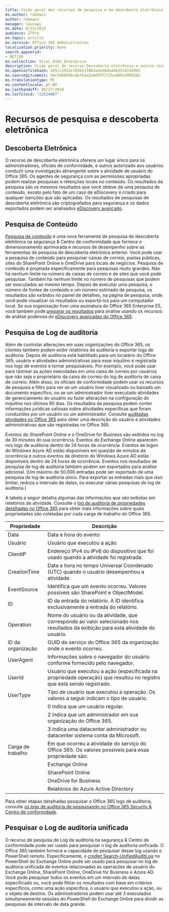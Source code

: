 ```yaml
---
title: Visão geral dos recursos de pesquisa e de descoberta eletrônica do Office 365
ms.author: robmazz
author: robmazz
manager: laurawi
ms.date: 8/21/2018
audience: ITPro
ms.topic: article
ms.service: Office 365 Administration
localization_priority: None
search.appverid:
- MET150
ms.collection: Strat_O365_Enterprise
description: Visão geral do recurso Descoberta eletrônica e outros recursos de pesquisa no Office 365 para uso de auditoria e transparência.
ms.openlocfilehash: 2d5cc2533c195b51f685aebd8da4462518116905
ms.sourcegitcommit: 36c5466056cdef6ad2a8d9372f2bc009a30892bb
ms.translationtype: MT
ms.contentlocale: pt-BR
ms.lasthandoff: 08/27/2018
ms.locfileid: "22524087"
---
```

# <a name="ediscovery-and-search-features"></a>Recursos de pesquisa e descoberta eletrônica 

## <a name="ediscovery"></a>Descoberta Eletrônica
O recurso de descoberta eletrônica oferece um lugar único para os administradores, oficiais de conformidade, e outros autorizado aos usuários conduzir uma investigação abrangente sobre a atividade de usuário do Office 365. Os agentes de segurança com as permissões apropriadas podem realizar pesquisas e retenções locais no conteúdo. Os resultados da pesquisa são os mesmos resultados que você obteve de uma pesquisa de conteúdo, exceto pelo fato de um caso de eDiscovery é criado para qualquer isenções que são aplicadas. Os resultados de pesquisas de descoberta eletrônica são criptografados para segurança e os dados exportados podem ser analisados [eDiscovery avançado](https://support.office.com/article/office-365-advanced-ediscovery-fd53438a-a760-45f6-9df4-861b50161ae4).

## <a name="content-search"></a>Pesquisa de Conteúdo
[Pesquisa de conteúdo](https://support.office.com/article/Run-a-Content-Search-in-the-Office-365-Security-Compliance-Center-61852fd9-fe8a-4880-a339-cb19ed3bff4a) é uma nova ferramenta de pesquisa de descoberta eletrônica na segurança & Centro de conformidade que fornece o dimensionamento aprimorada e recursos de desempenho sobre as ferramentas de pesquisa de descoberta eletrônica anterior. Você pode usar a pesquisa de conteúdo para pesquisar caixas de correio, pastas públicas, sites do SharePoint Online e OneDrive para locais de negócios. Pesquisa de conteúdo é projetada especificamente para pesquisas muito grandes. Não há nenhum limite no número de caixas de correio e de sites que você pode pesquisar. Também há nenhum limite no número de pesquisas que podem ser executados ao mesmo tempo. Depois de executar uma pesquisa, o número de fontes de conteúdo e um número estimado de pesquisa, os resultados são exibidos no painel de detalhes, na página de pesquisa, onde você pode visualizar os resultados ou exportá-los para um computador local. Se sua organização tiver uma assinatura do Office 365 Enterprise E5, você também pode [preparar os resultados](https://support.office.com/article/Run-a-Content-Search-in-the-Office-365-Security-Compliance-Center-61852fd9-fe8a-4880-a339-cb19ed3bff4a#prepare) para análise usando os recursos de análise poderosa do [eDiscovery avançadas do Office 365](http://go.microsoft.com/fwlink/p/?LinkID=620116).

## <a name="audit-log-search"></a>Pesquisa de Log de auditoria
Além de controlar alterações em suas organizações do Office 365, os clientes também podem exibir relatórios de auditoria e exportar logs de auditoria. Depois de auditoria está habilitado para um locatário do Office 365, usuário e atividades administrativas para esse inquilino é registrada nos logs de eventos e tornar pesquisáveis. Por exemplo, você pode usar para rastrear as ações executadas em uma caixa de correio por usuários que não seja o proprietário da caixa de correio do log de auditoria de caixa de correio. Além disso, os oficiais de conformidade podem usar os recursos de pesquisa e filtro para ver se um usuário tiver visualizado ou baixado um documento específico, ou se um administrador tiver executado atividades de gerenciamento do usuário ou fazer alterações na configuração do inquilino nos últimos 90 dias. Os resultados da pesquisa podem conter informações jurídicas valiosas sobre atividades específicas que foram conduzidos por um usuário ou um administrador. Consulte [auditadas atividades no Office 365](https://support.office.com/article/Search-the-audit-log-in-the-Office-365-Security-Compliance-Center-0d4d0f35-390b-4518-800e-0c7ec95e946c#auditlogevents) para obter uma descrição do usuário e atividades administrativas que são registradas no Office 365.

Eventos do SharePoint Online e o OneDrive for Business são exibidos no log de 30 minutos do sua ocorrência. Eventos do Exchange Online aparecem nos logs de auditoria dentro de 24 horas de ocorrência. Eventos de logon do Windows Azure AD estão disponíveis em questão de minutos da ocorrência e outros eventos de diretório do Windows Azure AD estão disponíveis dentro de 24 horas de ocorrência. Eventos nos resultados de pesquisa de log de auditoria também podem ser exportados para análise adicional. (Um máximo de 50.000 entradas pode ser exportado de uma pesquisa de log de auditoria único. Para exportar as entradas mais que isso limitar, reduza o intervalo de datas, ou executar várias pesquisas de log de auditoria.)

A tabela a seguir detalha algumas das informações que são exibidas em relatórios de atividade. Consulte o [log de auditoria de propriedades detalhadas no Office 365](https://support.office.com/article/detailed-properties-in-the-office-365-audit-log-ce004100-9e7f-443e-942b-9b04098fcfc3
) para obter mais informações sobre quais propriedades são coletadas por cada carga de trabalho do Office 365.

| Propriedade | Descrição |
|----------------|----------------------------------------------------------------------------------------------------------------------|
| Data | Data e hora do evento |
| Usuário | Usuário que executou a ação |
| ClientIP | Endereço IPv4 ou IPv6 do dispositivo que foi usado quando a atividade foi registrada. |
| CreationTime | Data e hora no tempo Universal Coordenado (UTC) quando o usuário desempenhou a atividade. |
| EventSource | Identifica que um evento ocorreu. Valores possíveis são SharePoint e ObjectModel. |
| ID | ID da entrada do relatório. A ID identifica exclusivamente a entrada do relatório. |
| Operation | Nome do usuário ou da atividade, que corresponde ao valor selecionado nos resultados da exibição para esta atividade do usuário. |
| ID da organização | GUID do serviço do Office 365 da organização onde o evento ocorreu. |
| UserAgent | Informações sobre o navegador do usuário conforme fornecido pelo navegador. |
| UserId | Usuário que executou a ação (especificada na propriedade operação) que resultou no registro que está sendo registrado. |
| UserType | Tipo de usuário que executou a operação. Os valores a seguir indicam o tipo de usuário. |
|  | 0 indica que um usuário regular. |
|  | 2 indica que um administrador em sua organização do Office 365. |
|  | 3 indica uma datacenter administrador ou datacenter sistema conta da Microsoft. |
| Carga de trabalho | Em que ocorreu a atividade do serviço do Office 365. Os valores possíveis para essa propriedade são: |
|  | Exchange Online |
|  | SharePoint Online |
|  | OneDrive for Business |
|  | Relatórios do Azure Active Directory |


Para obter etapas detalhadas pesquisar o Office 365 logs de auditoria, consulte [os logs de auditoria de pesquisando no Office 365 Security & Centro de conformidade](https://support.office.com/article/Search-the-audit-log-in-the-Office-365-Security-Compliance-Center-0d4d0f35-390b-4518-800e-0c7ec95e946c).

## <a name="search-unified-audit-log"></a>Pesquisar o Log de auditoria unificada
O recurso de pesquisa de Log de auditoria na segurança & Centro de conformidade pode ser usado para pesquisar o log de auditoria unificada. O Office 365 também fornece a capacidade de pesquisar desse log usando o PowerShell remoto. Especificamente, o [cmdlet Search-UnifiedAuditLog](https://docs.microsoft.com/powershell/module/exchange/policy-and-compliance-audit/Search-UnifiedAuditLog?view=exchange-ps) no PowerShell do Exchange Online pode ser usado para pesquisar no log de auditoria unificada de eventos relacionadas às operações de usuário do Exchange Online, SharePoint Online, OneDrive for Business e Azure AD. Você pode pesquisar todos os eventos em um intervalo de datas especificado ou, você pode filtrar os resultados com base em critérios específicos, como uma ação específica, o usuário que executou a ação, ou o objeto de destino. Os administradores podem usar até 3 executados simultaneamente sessões do PowerShell do Exchange Online para dividir as pesquisas de intervalo de data grande.
